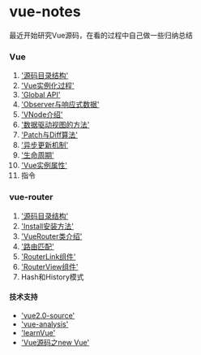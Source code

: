 # vue-notes

最近开始研究Vue源码，在看的过程中自己做一些归纳总结
### Vue
1. ['源码目录结构'](https://github.com/gitliyu/vue-notes/blob/master/vue/vue-index.md)
2. ['Vue实例化过程'](https://github.com/gitliyu/vue-notes/blob/master/vue/vue-define.md)
3. ['Global API'](https://github.com/gitliyu/vue-notes/blob/master/vue/vue-global-api.md)
4. ['Observer与响应式数据'](https://github.com/gitliyu/vue-notes/blob/master/vue/vue-observer.md)
5. ['VNode介绍'](https://github.com/gitliyu/vue-notes/blob/master/vue/vue-vnode.md)
6. ['数据驱动视图的方法'](https://github.com/gitliyu/vue-notes/blob/master/vue/vue-render.md)
7. ['Patch与Diff算法'](https://github.com/gitliyu/vue-notes/blob/master/vue/vue-vdom.md)
8. ['异步更新机制'](https://github.com/gitliyu/vue-notes/blob/master/vue/vue-nextTick.md)
9. ['生命周期'](https://github.com/gitliyu/vue-notes/blob/master/vue/vue-lifecycle.md)
10. ['Vue实例属性'](https://github.com/gitliyu/vue-notes/blob/master/vue/vue-attr.md) 
11. 指令

### vue-router
1. ['源码目录结构'](https://github.com/gitliyu/vue-notes/blob/master/vue-router/router-index.md)
2. ['Install安装方法'](https://github.com/gitliyu/vue-notes/blob/master/vue-router/router-install.md)
3. ['VueRouter类介绍'](https://github.com/gitliyu/vue-notes/blob/master/vue-router/router-define.md)
4. ['路由匹配'](https://github.com/gitliyu/vue-notes/blob/master/vue-router/router-matcher.md)
5. ['RouterLink组件'](https://github.com/gitliyu/vue-notes/blob/master/vue-router/router-link.md)
6. ['RouterView组件'](https://github.com/gitliyu/vue-notes/blob/master/vue-router/router-view.md)
7. Hash和History模式

#### 技术支持
- ['vue2.0-source'](https://github.com/liutao/vue2.0-source)  
- ['vue-analysis'](https://github.com/ustbhuangyi/vue-analysis)
- ['learnVue'](https://github.com/answershuto/learnVue)
- ['Vue源码之new Vue'](https://blog.csdn.net/yayayayaya_/article/details/80885473)
